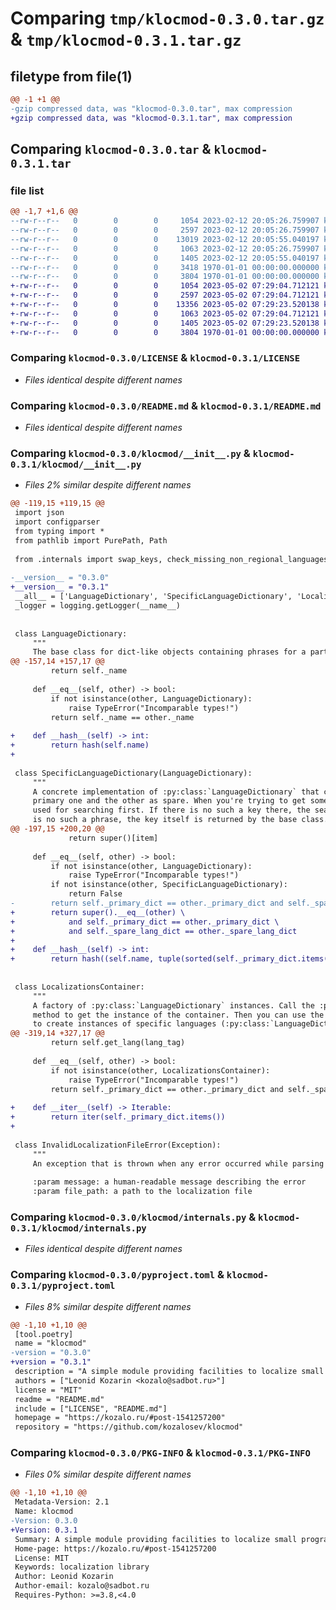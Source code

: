# Comparing `tmp/klocmod-0.3.0.tar.gz` & `tmp/klocmod-0.3.1.tar.gz`

## filetype from file(1)

```diff
@@ -1 +1 @@
-gzip compressed data, was "klocmod-0.3.0.tar", max compression
+gzip compressed data, was "klocmod-0.3.1.tar", max compression
```

## Comparing `klocmod-0.3.0.tar` & `klocmod-0.3.1.tar`

### file list

```diff
@@ -1,7 +1,6 @@
--rw-r--r--   0        0        0     1054 2023-02-12 20:05:26.759907 klocmod-0.3.0/LICENSE
--rw-r--r--   0        0        0     2597 2023-02-12 20:05:26.759907 klocmod-0.3.0/README.md
--rw-r--r--   0        0        0    13019 2023-02-12 20:05:55.040197 klocmod-0.3.0/klocmod/__init__.py
--rw-r--r--   0        0        0     1063 2023-02-12 20:05:26.759907 klocmod-0.3.0/klocmod/internals.py
--rw-r--r--   0        0        0     1405 2023-02-12 20:05:55.040197 klocmod-0.3.0/pyproject.toml
--rw-r--r--   0        0        0     3418 1970-01-01 00:00:00.000000 klocmod-0.3.0/setup.py
--rw-r--r--   0        0        0     3804 1970-01-01 00:00:00.000000 klocmod-0.3.0/PKG-INFO
+-rw-r--r--   0        0        0     1054 2023-05-02 07:29:04.712121 klocmod-0.3.1/LICENSE
+-rw-r--r--   0        0        0     2597 2023-05-02 07:29:04.712121 klocmod-0.3.1/README.md
+-rw-r--r--   0        0        0    13356 2023-05-02 07:29:23.520138 klocmod-0.3.1/klocmod/__init__.py
+-rw-r--r--   0        0        0     1063 2023-05-02 07:29:04.712121 klocmod-0.3.1/klocmod/internals.py
+-rw-r--r--   0        0        0     1405 2023-05-02 07:29:23.520138 klocmod-0.3.1/pyproject.toml
+-rw-r--r--   0        0        0     3804 1970-01-01 00:00:00.000000 klocmod-0.3.1/PKG-INFO
```

### Comparing `klocmod-0.3.0/LICENSE` & `klocmod-0.3.1/LICENSE`

 * *Files identical despite different names*

### Comparing `klocmod-0.3.0/README.md` & `klocmod-0.3.1/README.md`

 * *Files identical despite different names*

### Comparing `klocmod-0.3.0/klocmod/__init__.py` & `klocmod-0.3.1/klocmod/__init__.py`

 * *Files 2% similar despite different names*

```diff
@@ -119,15 +119,15 @@
 import json
 import configparser
 from typing import *
 from pathlib import PurePath, Path
 
 from .internals import swap_keys, check_missing_non_regional_languages
 
-__version__ = "0.3.0"
+__version__ = "0.3.1"
 __all__ = ['LanguageDictionary', 'SpecificLanguageDictionary', 'LocalizationsContainer', 'InvalidLocalizationFileError']
 _logger = logging.getLogger(__name__)
 
 
 class LanguageDictionary:
     """
     The base class for dict-like objects containing phrases for a particular language. Usually used as a fallback since
@@ -157,14 +157,17 @@
         return self._name
 
     def __eq__(self, other) -> bool:
         if not isinstance(other, LanguageDictionary):
             raise TypeError("Incomparable types!")
         return self._name == other._name
 
+    def __hash__(self) -> int:
+        return hash(self.name)
+
 
 class SpecificLanguageDictionary(LanguageDictionary):
     """
     A concrete implementation of :py:class:`LanguageDictionary` that consists of two dicts: one of them is considered as
     primary one and the other as spare. When you're trying to get some localized phrase by a key, the primary dict is
     used for searching first. If there is no such a key there, the search continues in the spare dict. Finally, if there
     is no such a phrase, the key itself is returned by the base class.
@@ -197,15 +200,20 @@
             return super()[item]
 
     def __eq__(self, other) -> bool:
         if not isinstance(other, LanguageDictionary):
             raise TypeError("Incomparable types!")
         if not isinstance(other, SpecificLanguageDictionary):
             return False
-        return self._primary_dict == other._primary_dict and self._spare_lang_dict == other._spare_lang_dict
+        return super().__eq__(other) \
+            and self._primary_dict == other._primary_dict \
+            and self._spare_lang_dict == other._spare_lang_dict
+
+    def __hash__(self) -> int:
+        return hash((self.name, tuple(sorted(self._primary_dict.items())), self._spare_lang_dict))
 
 
 class LocalizationsContainer:
     """
     A factory of :py:class:`LanguageDictionary` instances. Call the :py:meth:`LocalizationContainer.from_file` static
     method to get the instance of the container. Then you can use the :py:meth:`LocalizationContainer.get_lang` method
     to create instances of specific languages (:py:class:`LanguageDictionary`).
@@ -319,14 +327,17 @@
         return self.get_lang(lang_tag)
 
     def __eq__(self, other) -> bool:
         if not isinstance(other, LocalizationsContainer):
             raise TypeError("Incomparable types!")
         return self._primary_dict == other._primary_dict and self._spare_lang_dct == other._spare_lang_dct
 
+    def __iter__(self) -> Iterable:
+        return iter(self._primary_dict.items())
+    
 
 class InvalidLocalizationFileError(Exception):
     """
     An exception that is thrown when any error occurred while parsing some localization file.
 
     :param message: a human-readable message describing the error
     :param file_path: a path to the localization file
```

### Comparing `klocmod-0.3.0/klocmod/internals.py` & `klocmod-0.3.1/klocmod/internals.py`

 * *Files identical despite different names*

### Comparing `klocmod-0.3.0/pyproject.toml` & `klocmod-0.3.1/pyproject.toml`

 * *Files 8% similar despite different names*

```diff
@@ -1,10 +1,10 @@
 [tool.poetry]
 name = "klocmod"
-version = "0.3.0"
+version = "0.3.1"
 description = "A simple module providing facilities to localize small programs via textual files."
 authors = ["Leonid Kozarin <kozalo@sadbot.ru>"]
 license = "MIT"
 readme = "README.md"
 include = ["LICENSE", "README.md"]
 homepage = "https://kozalo.ru/#post-1541257200"
 repository = "https://github.com/kozalosev/klocmod"
```

### Comparing `klocmod-0.3.0/PKG-INFO` & `klocmod-0.3.1/PKG-INFO`

 * *Files 0% similar despite different names*

```diff
@@ -1,10 +1,10 @@
 Metadata-Version: 2.1
 Name: klocmod
-Version: 0.3.0
+Version: 0.3.1
 Summary: A simple module providing facilities to localize small programs via textual files.
 Home-page: https://kozalo.ru/#post-1541257200
 License: MIT
 Keywords: localization library
 Author: Leonid Kozarin
 Author-email: kozalo@sadbot.ru
 Requires-Python: >=3.8,<4.0
```

